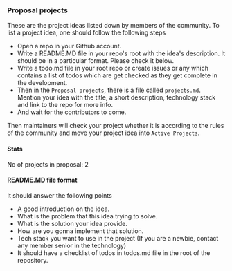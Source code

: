 ### Proposal projects

These are the project ideas listed down by members of the community.
To list a project idea, one should follow the following steps

- Open a repo in your Github account.
- Write a README.MD file in your repo's root with the idea's description. It should be in a particular format. Please check it below.
- Write a todo.md file in your root repo or create issues or any which contains a list of todos which are get checked as they get complete in the development.
- Then in the `Proposal projects`, there is a file called `projects.md`. Mention your idea with the title, a short description, technology stack and link to the repo for more info.
- And wait for the contributors to come.

Then maintainers will check your project whether it is according to the rules of the community and move your project idea into `Active Projects`.

#### Stats

No of projects in proposal: 2

#### README.MD file format

It should answer the following points

- A good introduction on the idea.
- What is the problem that this idea trying to solve.
- What is the solution your idea provide.
- How are you gonna implement that solution.
- Tech stack you want to use in the project (If you are a newbie, contact any member senior in the technology)
- It should have a checklist of todos in todos.md file in the root of the repository.
